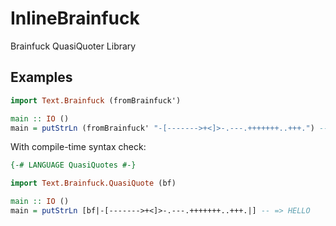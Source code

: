 # InlineBrainfuck
Brainfuck QuasiQuoter Library

## Examples
```haskell
import Text.Brainfuck (fromBrainfuck')

main :: IO ()
main = putStrLn (fromBrainfuck' "-[------->+<]>-.---.+++++++..+++.") -- => HELLO
```
With compile-time syntax check:
```haskell
{-# LANGUAGE QuasiQuotes #-}

import Text.Brainfuck.QuasiQuote (bf)

main :: IO ()
main = putStrLn [bf|-[------->+<]>-.---.+++++++..+++.|] -- => HELLO
